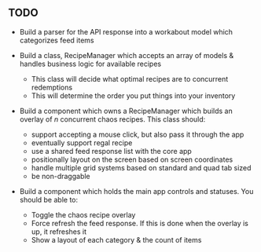 ## TODO

- Build a parser for the API response into a workabout model which categorizes feed items
- Build a class, RecipeManager which accepts an array of models & handles business logic for available recipes
    - This class will decide what optimal recipes are to concurrent redemptions
    - This will determine the order you put things into your inventory
- Build a component which owns a RecipeManager which builds an overlay of _n_ concurrent chaos recipes. This class should:
    - support accepting a mouse click, but also pass it through the app
    - eventually support regal recipe
    - use a shared feed response list with the core app
    - positionally layout on the screen based on screen coordinates
    - handle multiple grid systems based on standard and quad tab sized
    - be non-draggable

- Build a component which holds the main app controls and statuses. You should be able to:
    - Toggle the chaos recipe overlay
    - Force refresh the feed response. If this is done when the overlay is up, it refreshes it
    - Show a layout of each category & the count of items

